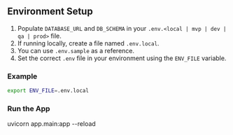 ## Environment Setup

1. Populate `DATABASE_URL` and `DB_SCHEMA` in your `.env.<local | mvp | dev | qa | prod>` file.
2. If running locally, create a file named `.env.local`.
3. You can use `.env.sample` as a reference.
4. Set the correct `.env` file in your environment using the `ENV_FILE` variable.

### Example

```bash
export ENV_FILE=.env.local
```

### Run the App

uvicorn app.main:app --reload
